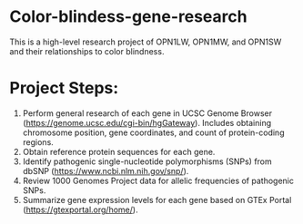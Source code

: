 # Color-blindess-gene-research
This is a high-level research project of OPN1LW, OPN1MW, and OPN1SW and their relationships to color blindness.

# Project Steps:
1. Perform general research of each gene in UCSC Genome Browser (https://genome.ucsc.edu/cgi-bin/hgGateway). Includes obtaining chromosome position, gene coordinates, and count of protein-coding regions.
2. Obtain reference protein sequences for each gene.
3. Identify pathogenic single-nucleotide polymorphisms (SNPs) from dbSNP (https://www.ncbi.nlm.nih.gov/snp/).
4. Review 1000 Genomes Project data for allelic frequencies of pathogenic SNPs.
5. Summarize gene expression levels for each gene based on GTEx Portal (https://gtexportal.org/home/). 
